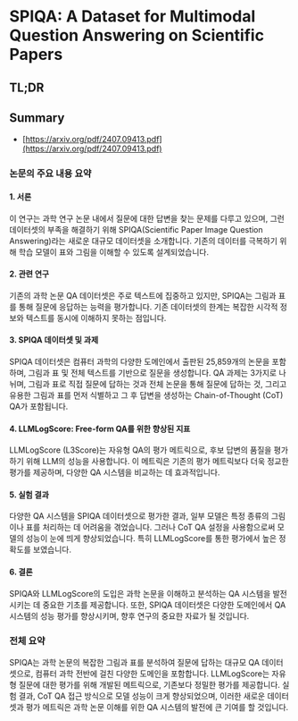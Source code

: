 # SPIQA: A Dataset for Multimodal Question Answering on Scientific Papers
## TL;DR
## Summary
- [https://arxiv.org/pdf/2407.09413.pdf](https://arxiv.org/pdf/2407.09413.pdf)

### 논문의 주요 내용 요약

#### 1. 서론

이 연구는 과학 연구 논문 내에서 질문에 대한 답변을 찾는 문제를 다루고 있으며, 그런 데이터셋의 부족을 해결하기 위해 SPIQA(Scientific Paper Image Question Answering)라는 새로운 대규모 데이터셋을 소개합니다. 기존의 데이터를 극복하기 위해 학습 모델이 표와 그림을 이해할 수 있도록 설계되었습니다.

#### 2. 관련 연구

기존의 과학 논문 QA 데이터셋은 주로 텍스트에 집중하고 있지만, SPIQA는 그림과 표를 통해 질문에 응답하는 능력을 평가합니다. 기존 데이터셋의 한계는 복잡한 시각적 정보와 텍스트를 동시에 이해하지 못하는 점입니다.

#### 3. SPIQA 데이터셋 및 과제

SPIQA 데이터셋은 컴퓨터 과학의 다양한 도메인에서 출판된 25,859개의 논문을 포함하며, 그림과 표 및 전체 텍스트를 기반으로 질문을 생성합니다. QA 과제는 3가지로 나뉘며, 그림과 표로 직접 질문에 답하는 것과 전체 논문을 통해 질문에 답하는 것, 그리고 유용한 그림과 표를 먼저 식별하고 그 후 답변을 생성하는 Chain-of-Thought (CoT) QA가 포함됩니다.

#### 4. LLMLogScore: Free-form QA를 위한 향상된 지표

LLMLogScore (L3Score)는 자유형 QA의 평가 메트릭으로, 후보 답변의 품질을 평가하기 위해 LLM의 성능을 사용합니다. 이 메트릭은 기존의 평가 메트릭보다 더욱 정교한 평가를 제공하며, 다양한 QA 시스템을 비교하는 데 효과적입니다.

#### 5. 실험 결과

다양한 QA 시스템을 SPIQA 데이터셋으로 평가한 결과, 일부 모델은 특정 종류의 그림이나 표를 처리하는 데 어려움을 겪었습니다. 그러나 CoT QA 설정을 사용함으로써 모델의 성능이 눈에 띄게 향상되었습니다. 특히 LLMLogScore를 통한 평가에서 높은 정확도를 보였습니다.

#### 6. 결론

SPIQA와 LLMLogScore의 도입은 과학 논문을 이해하고 분석하는 QA 시스템을 발전시키는 데 중요한 기초를 제공합니다. 또한, SPIQA 데이터셋은 다양한 도메인에서 QA 시스템의 성능 평가를 향상시키며, 향후 연구의 중요한 자료가 될 것입니다.

### 전체 요약

SPIQA는 과학 논문의 복잡한 그림과 표를 분석하여 질문에 답하는 대규모 QA 데이터셋으로, 컴퓨터 과학 전반에 걸친 다양한 도메인을 포함합니다. LLMLogScore는 자유형 질문에 대한 평가를 위해 개발된 메트릭으로, 기존보다 정밀한 평가를 제공합니다. 실험 결과, CoT QA 접근 방식으로 모델 성능이 크게 향상되었으며, 이러한 새로운 데이터셋과 평가 메트릭은 과학 논문 이해를 위한 QA 시스템의 발전에 큰 기여를 할 것입니다. 